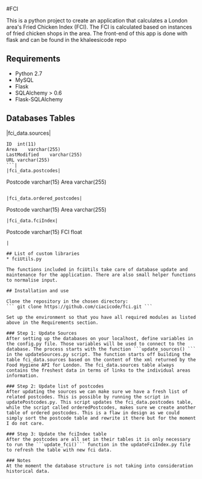 #FCI

This is a python project to create an application that calculates a London area's Fried Chicken Index (FCI).
The FCI is calculated based on instances of fried chicken shops in the area. The front-end of this app is done with flask and can be found in the khaleesicode repo

## Requirements
* Python 2.7
* MySQL
* Flask
* SQLAlchemy > 0.6
* Flask-SQLAlchemy

## Databases Tables
|fci_data.sources|
```
ID	int(11)
Area	varchar(255)
LastModified	varchar(255)
URL	varchar(255)
```|
|fci_data.postcodes|
```
Postcode	varchar(15)
Area	varchar(255)
```|

|fci_data.ordered_postcodes|
```
Postcode	varchar(15)
Area	varchar(255)
```|
|fci_data.fciIndex|
```
Postcode	varchar(15)
FCI	float
```
|

## List of custom libraries
* fciUtils.py

The functions included in fciUtils take care of database update and maintenance for the application. There are also small helper functions to normalise input.

## Installation and use

Clone the repository in the chosen directory:
``` git clone https://github.com/ciacicode/fci.git ```

Set up the environment so that you have all required modules as listed above in the Requirements section.

### Step 1: Update Sources
After setting up the databases on your localhost, define variables in the config.py file. Those variables will be used to connect to the database. The process starts with the function ```update_sources() ``` in the updateSources.py script. The function starts off building the table fci_data.sources based on the content of the xml returned by the Food Hygiene API for London. The fci_data.sources table always contains the freshest data in terms of links to the individual areas information.

### Step 2: Update list of postcodes
After updating the sources we can make sure we have a fresh list of related postcodes. This is possible by running the script in updatePostcodes.py. This script updates the fci_data.postcodes table, while the script called orderedPostcodes, makes sure we create another table of ordered postcodes. This is a flaw in design as we could simply sort the postcode table and rewrite it there but for the moment I do not care.

### Step 3: Update the fciIndex table
After the postcodes are all set in their tables it is only necessary to run the ```update_fci()``` function in the updateFciIndex.py file to refresh the table with new fci data.

### Notes
At the moment the database structure is not taking into consideration historical data.




